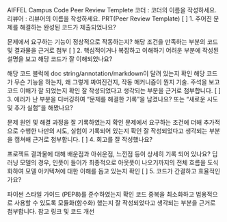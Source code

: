 AIFFEL Campus Code Peer Review Templete
코더 : 코더의 이름을 작성하세요.
리뷰어 : 리뷰어의 이름을 작성하세요.
PRT(Peer Review Template)
[ ] 1. 주어진 문제를 해결하는 완성된 코드가 제출되었나요?

문제에서 요구하는 기능이 정상적으로 작동하는지?
해당 조건을 만족하는 부분의 코드 및 결과물을 근거로 첨부
[ ] 2. 핵심적이거나 복잡하고 이해하기 어려운 부분에 작성된 설명을 보고 해당 코드가 잘 이해되었나요?

해당 코드 블럭에 doc string/annotation/markdown이 달려 있는지 확인
해당 코드가 무슨 기능을 하는지, 왜 그렇게 짜여진건지, 작동 메커니즘이 뭔지 기술.
주석을 보고 코드 이해가 잘 되었는지 확인
잘 작성되었다고 생각되는 부분을 근거로 첨부합니다.
[ ] 3. 에러가 난 부분을 디버깅하여 “문제를 해결한 기록”을 남겼나요? 또는 “새로운 시도 및 추가 실험”을 해봤나요?

문제 원인 및 해결 과정을 잘 기록하였는지 확인
문제에서 요구하는 조건에 더해 추가적으로 수행한 나만의 시도, 실험이 기록되어 있는지 확인
잘 작성되었다고 생각되는 부분을 캡쳐해 근거로 첨부합니다.
[ ] 4. 회고를 잘 작성했나요?

프로젝트 결과물에 대해 배운점과 아쉬운점, 느낀점 등이 상세히 기록 되어 있나요?
딥러닝 모델의 경우, 인풋이 들어가 최종적으로 아웃풋이 나오기까지의 전체 흐름을 도식화하여 모델 아키텍쳐에 대한 이해를 돕고 있는지 확인
[ ] 5. 코드가 간결하고 효율적인가요?

파이썬 스타일 가이드 (PEP8)를 준수하였는지 확인
코드 중복을 최소화하고 범용적으로 사용할 수 있도록 모듈화(함수화) 했는지
잘 작성되었다고 생각되는 부분을 근거로 첨부합니다.
참고 링크 및 코드 개선
